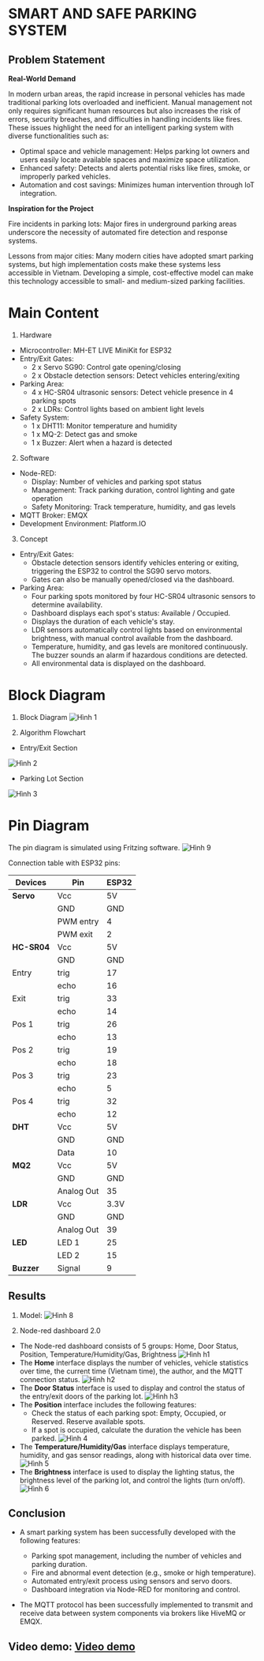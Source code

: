 # SMART AND SAFE PARKING SYSTEM

## Problem Statement
__Real-World Demand__

In modern urban areas, the rapid increase in personal vehicles has made traditional parking lots overloaded and inefficient. Manual management not only requires significant human resources but also increases the risk of errors, security breaches, and difficulties in handling incidents like fires. These issues highlight the need for an intelligent parking system with diverse functionalities such as:
- Optimal space and vehicle management: Helps parking lot owners and users easily locate available spaces and maximize space utilization.
- Enhanced safety: Detects and alerts potential risks like fires, smoke, or improperly parked vehicles.
- Automation and cost savings: Minimizes human intervention through IoT integration.

__Inspiration for the Project__

Fire incidents in parking lots: Major fires in underground parking areas underscore the necessity of automated fire detection and response systems.

Lessons from major cities: Many modern cities have adopted smart parking systems, but high implementation costs make these systems less accessible in Vietnam. Developing a simple, cost-effective model can make this technology accessible to small- and medium-sized parking facilities.

# Main Content

1. Hardware
- Microcontroller: MH-ET LIVE MiniKit for ESP32
- Entry/Exit Gates:
    + 2 x Servo SG90: Control gate opening/closing
    + 2 x Obstacle detection sensors: Detect vehicles entering/exiting
- Parking Area:
    + 4 x HC-SR04 ultrasonic sensors: Detect vehicle presence in 4 parking spots
    + 2 x LDRs: Control lights based on ambient light levels
- Safety System:
    + 1 x DHT11: Monitor temperature and humidity
    + 1 x MQ-2: Detect gas and smoke
    + 1 x Buzzer: Alert when a hazard is detected

2. Software
- Node-RED:
    + Display: Number of vehicles and parking spot status
    + Management: Track parking duration, control lighting and gate operation
    + Safety Monitoring: Track temperature, humidity, and gas levels
- MQTT Broker: EMQX
- Development Environment: Platform.IO
3. Concept
- Entry/Exit Gates:
    + Obstacle detection sensors identify vehicles entering or exiting, triggering the ESP32 to control the SG90 servo motors.
    + Gates can also be manually opened/closed via the dashboard.
- Parking Area:
    + Four parking spots monitored by four HC-SR04 ultrasonic sensors to determine availability.
    + Dashboard displays each spot's status: Available / Occupied.
    + Displays the duration of each vehicle's stay.
    + LDR sensors automatically control lights based on environmental brightness, with manual control available from the dashboard.
    + Temperature, humidity, and gas levels are monitored continuously. The buzzer sounds an alarm if hazardous conditions are detected.
    + All environmental data is displayed on the dashboard.

# Block Diagram
1. Block Diagram
![Hình 1](./images/3.png)

2. Algorithm Flowchart
- Entry/Exit Section

![Hình 2](./images/1.png)

- Parking Lot Section

![Hình 3](./images/2.png)

# Pin Diagram
The pin diagram is simulated using Fritzing software.
![Hình 9](./images/9.png)

Connection table with ESP32 pins:

| Devices    |  Pin          | ESP32         |
|------------|---------------|---------------|
| **Servo**  | Vcc           | 5V            |
|            | GND           | GND           |
|            | PWM entry     | 4             |
|            | PWM exit      | 2             |
| **HC-SR04**| Vcc           | 5V            |
|            | GND           | GND           |
| Entry      | trig          | 17            |
|            | echo          | 16            |
| Exit       | trig          | 33            |
|            | echo          | 14            |
| Pos 1      | trig          | 26            |
|            | echo          | 13            |
| Pos 2      | trig          | 19            |
|            | echo          | 18            |
| Pos 3      | trig          | 23            |
|            | echo          | 5             |
| Pos 4      | trig          | 32            |
|            | echo          | 12            |
| **DHT**    | Vcc           | 5V            |
|            | GND           | GND           |
|            | Data          | 10            |
|   **MQ2**  | Vcc           | 5V            |
|            | GND           | GND           |
|            | Analog Out    | 35            |
|**LDR**     | Vcc           | 3.3V          |
|            | GND           | GND           |
|            | Analog Out    | 39            |
| **LED**    | LED 1         | 25            |
|            | LED 2         | 15            |
| **Buzzer** | Signal        | 9             |

## Results
1. Model:
![Hình 8](./images/8.png)

2. Node-red dashboard 2.0
- The Node-red dashboard consists of 5 groups: Home, Door Status, Position, Temperature/Humidity/Gas, Brightness
![Hình h1](./images/h1.png)
- The **Home** interface displays the number of vehicles, vehicle statistics over time, the current time (Vietnam time), the author, and the MQTT connection status.
![Hình h2](./images/h2.png)
- The **Door Status** interface is used to display and control the status of the entry/exit doors of the parking lot.
![Hình h3](./images/h3.png)
- The **Position** interface includes the following features:
    + Check the status of each parking spot: Empty, Occupied, or Reserved.
Reserve available spots.
    + If a spot is occupied, calculate the duration the vehicle has been parked.
![Hình 4](./images/4.png)
- The **Temperature/Humidity/Gas** interface displays temperature, humidity, and gas sensor readings, along with historical data over time.
![Hình 5](./images/5.png)
- The **Brightness** interface is used to display the lighting status, the brightness level of the parking lot, and control the lights (turn on/off).
![Hình 6](./images/6.png)

## Conclusion
- A smart parking system has been successfully developed with the following features:

    + Parking spot management, including the number of vehicles and parking duration.
    + Fire and abnormal event detection (e.g., smoke or high temperature).
    + Automated entry/exit process using sensors and servo doors.
    + Dashboard integration via Node-RED for monitoring and control.

- The MQTT protocol has been successfully implemented to transmit and receive data between system components via brokers like HiveMQ or EMQX.

## Video demo: [Video demo](https://youtu.be/jeAfQWTr_tE)
